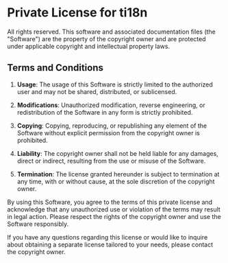 # Private License for ti18n

All rights reserved. This software and associated documentation files (the "Software") are the property of the copyright owner and are protected under applicable copyright and intellectual property laws.

## Terms and Conditions

1. **Usage**: The usage of this Software is strictly limited to the authorized user and may not be shared, distributed, or sublicensed.

2. **Modifications**: Unauthorized modification, reverse engineering, or redistribution of the Software in any form is strictly prohibited.

3. **Copying**: Copying, reproducing, or republishing any element of the Software without explicit permission from the copyright owner is prohibited.

4. **Liability**: The copyright owner shall not be held liable for any damages, direct or indirect, resulting from the use or misuse of the Software.

5. **Termination**: The license granted hereunder is subject to termination at any time, with or without cause, at the sole discretion of the copyright owner.

By using this Software, you agree to the terms of this private license and acknowledge that any unauthorized use or violation of the terms may result in legal action. Please respect the rights of the copyright owner and use the Software responsibly.

If you have any questions regarding this license or would like to inquire about obtaining a separate license tailored to your needs, please contact the copyright owner.
